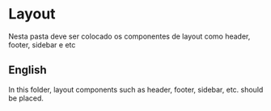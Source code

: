 # Layout

Nesta pasta deve ser colocado os componentes de layout como header, footer, sidebar e etc

## English 

In this folder, layout components such as header, footer, sidebar, etc. should be placed.